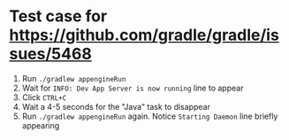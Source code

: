 # Test case for https://github.com/gradle/gradle/issues/5468

1. Run `./gradlew appengineRun`
2. Wait for `INFO: Dev App Server is now running` line to appear
3. Click `CTRL+C`
4. Wait a 4-5 seconds for the "Java" task to disappear
5. Run `./gradlew appengineRun` again. Notice `Starting Daemon` line briefly appearing
